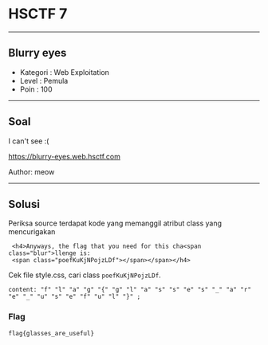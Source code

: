 # HSCTF 7

---

## Blurry eyes

- Kategori : Web Exploitation
- Level : Pemula
- Poin : 100

---

## Soal

I can't see :(

https://blurry-eyes.web.hsctf.com

Author: meow

---
## Solusi

Periksa source terdapat kode yang memanggil atribut class yang mencurigakan
```
 <h4>Anyways, the flag that you need for this cha<span class="blur">llenge is:
 <span class="poefKuKjNPojzLDf"></span></span></h4>
```
Cek file style.css, cari class `poefKuKjNPojzLDf`.

`content: "f" "l" "a" "g" "{" "g" "l" "a" "s" "s" "e" "s" "_" "a" "r" "e" "_" "u" "s" "e" "f" "u" "l" "}" ;`

### Flag

`flag{glasses_are_useful}`